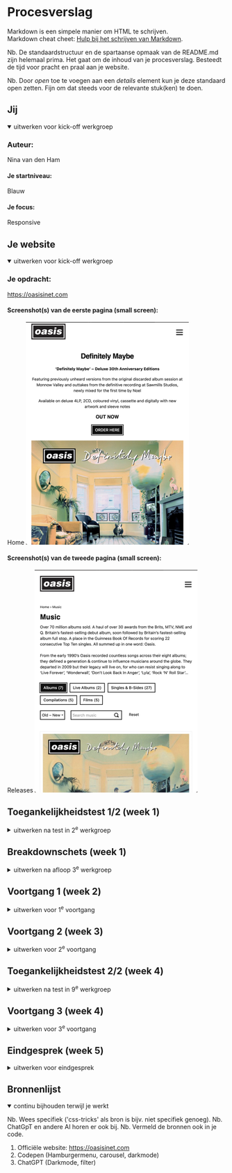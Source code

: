 # Procesverslag
Markdown is een simpele manier om HTML te schrijven.  
Markdown cheat cheet: [Hulp bij het schrijven van Markdown](https://github.com/adam-p/markdown-here/wiki/Markdown-Cheatsheet).

Nb. De standaardstructuur en de spartaanse opmaak van de README.md zijn helemaal prima. Het gaat om de inhoud van je procesverslag. Besteedt de tijd voor pracht en praal aan je website.

Nb. Door *open* toe te voegen aan een *details* element kun je deze standaard open zetten. Fijn om dat steeds voor de relevante stuk(ken) te doen.





## Jij

<details open>
  <summary>uitwerken voor kick-off werkgroep</summary>

  ### Auteur:
  Nina van den Ham

  #### Je startniveau:
  Blauw

  #### Je focus:
  Responsive
 
</details>





## Je website

<details open>
  <summary>uitwerken voor kick-off werkgroep</summary>

  ### Je opdracht:
  https://oasisinet.com

  #### Screenshot(s) van de eerste pagina (small screen): 
  Home 
  <img src="readme-images/oasis_home.png" width="375px" alt="Home pagina van de website van Oasis">

  #### Screenshot(s) van de tweede pagina (small screen):
  Releases
  <img src="readme-images/oasis_releases.png" width="375px" alt="Overzicht pagina met de releases van Oasis">
 
</details>



## Toegankelijkheidstest 1/2 (week 1)

<details>
  <summary>uitwerken na test in 2<sup>e</sup> werkgroep</summary>

  ### Bevindingen
  Lijst met je bevindingen die in de test naar voren kwamen:
  •In de code wordt geen duidelijke toelichting gegeven over/bij verschillende links en forms.
  •Er zijn geen tekst alternatieve of alt descripties bij afbeeldingen.
  •Heading levels worden geskipt, er wordt wel netjes gestart met h1 en h2, maar daarna gaat het direct naar h4.
  •Videos bevatten geen ondertiteling.

</details>



## Breakdownschets (week 1)

<details>
  <summary>uitwerken na afloop 3<sup>e</sup> werkgroep</summary>

  ### de hele pagina: 
  <img src="readme-images/FED_breakdownschets.jpg" width="375px" alt="breakdown van de hele pagina">

  ### dynamisch deel (bijv menu): 
  <img src="readme-images/dummy-plaatje.jpg" width="375px" alt="breakdown van een dynamisch deel">


</details>





## Voortgang 1 (week 2)

<details>
  <summary>uitwerken voor 1<sup>e</sup> voortgang</summary>

  ### Stand van zaken
  Bij het maken van de breakdownschets en dus ook bij de html vind ik het soms lastig te zeggen waar bepaalde sections beginnen en/of eindigen. Ook vind ik het lastig te stellen wanneer er gebruik gemaakt moet worden van paragrafen in plaats van headers.
  <img src="readme-images/screenshot1.png" width="375px" alt="Eerste voortgang html-code">
  Moet/kan de titel van een menubalk in een lijnstructuur?
  <img src="readme-images/screenshot2.png" width="375px" alt="Voortgang html-code">


  ### Agenda voor meeting
  samen met je groepje opstellen

  | Nina           |  Sem               | Sam          | Bronger          |
  | ---            | ---                | ---          | ---              |
  | Onduidelijkheid over start en eind van sections.<br>
  Wanneer headings of paragrafen. <br>
  Opzet lijnstructuur. | en dit             | en ik dit    | en dan ik dat    |
  |  | dit als er tijd is | nog een punt | dit wil ik zeker |
  |  | ...                | ...          | ...              |


  ### Verslag van meeting
  - Correctie van de navigatie.
  - Aria-label (tekst wordt voorgelezen, maar zie je niet.)
  - Ally (website over toegankelijkheid)
  - ...

</details>





## Voortgang 2 (week 3)

<details>
  <summary>uitwerken voor 2<sup>e</sup> voortgang</summary>

  ### Stand van zaken
  Ik vind het nog lastig om te beginnen met de css, maar het is me wel gelukt om de eerste basis van mijn hamburgermenu te maken.


  ### Agenda voor meeting
  samen met je groepje opstellen

  | student 1      | student 2          | student 3    | student 4        |
  | ---            | ---                | ---          | ---              |
  | dit bespreken  | en dit             | en ik dit    | en dan ik dat    |
  | en dat ook nog | dit als er tijd is | nog een punt | dit wil ik zeker |
  | ...            | ...                | ...          | ...              |


  ### Verslag van meeting
  hier na afloop snel de uitkomsten van de meeting vastleggen

  - Maak goed gebruik van comments.
  - punt 2
  - nog een punt
- ...

</details>





## Toegankelijkheidstest 2/2 (week 4)

<details>
  <summary>uitwerken na test in 9<sup>e</sup> werkgroep</summary>

  ### Bevindingen
  Lijst met je bevindingen die in de test naar voren kwamen (geef ook aan wat er verbeterd is):
  Uit de toegankelijkheidstest van mijn website is gebleken dat de basislay-out goed is dankzij het gebruik van headings op de juiste plekken en in de correcte volgorde. Daarnaast is er op mijn site zorgvuldig omgegaan met alternatieve teksten (alts) voor afbeeldingen, wat een verbetering is ten opzichte van de officiële website waar dit ontbreekt. Een tekortkoming die ik helaas deel met de officiële site is het ontbreken van ondertiteling bij video’s, terwijl dit wel vereist is. Verder werkt de zoomfunctie op mijn website goed, maar veroorzaakt deze bij gebruik de verschuiving van enkele elementen, wat niet wenselijk is. Hoewel mijn website aan de toegankelijkheidseisen voldoet, zijn er enkele aspecten van de lay-out die hieronder lijden.

</details>





## Voortgang 3 (week 4)

<details>
  <summary>uitwerken voor 3<sup>e</sup> voortgang</summary>

  ### Stand van zaken
  Het is gelukt om de eerste css te schrijven, merk wel dat ik het soms lastig vind om de correcte selectoren te vinden, zo duurde het bijvoorbeeld even voordat ik de carousel eindelijk goed aansprak. Na redelijk wat css code te hebben geschreven, merk ik weer hoe lastig ik het vind om er een beetje orde over te houden, hier komen ook de comments bij ter sprake, ik moet hier goed op letten, voordat het een enorme chaos wordt en ik zelf ook niet meer weet wat alles is.


  ### Agenda voor meeting
  samen met je groepje opstellen

  | Nina      | student 2          | student 3    | student 4        |
  | ---            | ---                | ---          | ---              |
  | De html code in de footer wordt aangesproken door de eerder geschreven css, hoe moet ik hiermee werken? | en dit             | en ik dit    | en dan ik dat    |
  |  | dit als er tijd is | nog een punt | dit wil ik zeker |
  | ...            | ...                | ...          | ...              |


  ### Verslag van meeting
  hier na afloop snel de uitkomsten van de meeting vastleggen

  - Om het juiste gedeelte van de code aan te spreken, moet je specifiek aangeven in de css om welke gedeelte van de code het gaat. (header, main, footer)
  - De search in de navigatie is een button, het brengt je niet naar een andere pagina en is dus geen link (a).
  - nog een punt
  - ...

</details>





## Eindgesprek (week 5)

<details>
  <summary>uitwerken voor eindgesprek</summary>

  ### Je uitkomst - karakteristiek screenshots:
  <img src="readme-images/Homepage_telefoon.png" width="375px" alt="Homepage telefoonscherm">

  <img src="readme-images/Homepage_laptop.png" width="375px" alt="Homepage laptop scherm">

  <img src="readme-images/Releases_telefoon.png" width="375px" alt="Releases telefoonscherm">

  <img src="readme-images/Releases_laptop.png" width="375px" alt="Releases laptop scherm">


  ### Dit ging goed/Heb ik geleerd: 
  Ik ben erg trots op het hamburgermenu. Het heeft me laten zien dat, hoe moeilijk de oefening ook lijkt, het toch mogelijk is om het zelf toe te passen.

  <img src="readme-images/menu1.png" width="375px" alt="top">
  <img src="readme-images/menu2.png" width="375px" alt="top">

  Het maken van de carousel was lastig. Ik liep lange tijd tegen het probleem aan van de verkeerde selectoren, maar het is uiteindelijk gelukt en heeft me geholpen om er wat meer inzicht in te krijgen.

  <img src="readme-images/carousel_top.png" width="375px" alt="top">


  Ik had moeite met het toevoegen van de zoekknop; deze verscheen niet in beeld. Na goed te kijken, ontdekte ik dat de knop samen met het hamburgermenu-icoontje van het scherm werd geduwd wanneer het scherm werd vergroot. Door een extra klasse toe te voegen aan de zoekknop, heb ik dit probleem kunnen oplossen.

  <img src="readme-images/searchbutton1.png" width="375px" alt="top">
  <img src="readme-images/searchbutton2.png" width="375px" alt="top">

  Het lukte maar niet om de knoppen te laten werken op een groter schermformaat, totdat ik ontdekte dat de flex-container van het hamburgermenu ervoor zat. Door de z-index van de knoppen aan te passen, werden ze weer klikbaar.

  <img src="readme-images/buttons_zindex.png" width="375px" alt="top">


  ### Dit was lastig/Is niet gelukt:
   Het is gelukt om de website responsive te maken, maar het was een uitdaging en de overgangen naar verschillende schermgroottes verlopen op sommige punten nog niet helemaal soepel. Zo had ik bijvoorbeeld veel moeite met het responsive maken van het footermenu en het plaatsen van het menu in twee kolommen naast elkaar. Na veel inspanning is het gelukt, maar sommige details ontbreken nog of komen niet helemaal overeen met het origineel. 

  <img src="readme-images/footermenu.png" width="375px" alt="bummer">

  Op de releasepagina heb ik een muziekfilter- en selectiefunctie toegevoegd, maar het lukte lange tijd niet om deze goed werkend te krijgen; alle items bleven zichtbaar in plaats van te filteren. Na wat geknutsel met de code ontdekte ik dat het wel werkt wanneer ik de display-instelling van flex uitschakel. Dat was een stap vooruit, maar nu blijven de items in één rij onder elkaar staan, in plaats van netjes verdeeld in drie kolommen naast elkaar.
  
  <img src="readme-images/filternoflex.png" width="375px" alt="bummer">
  <img src="readme-images/filterflex.png" width="375px" alt="bummer">

  
</details>





## Bronnenlijst

<details open>
  <summary>continu bijhouden terwijl je werkt</summary>

  Nb. Wees specifiek ('css-tricks' als bron is bijv. niet specifiek genoeg). 
  Nb. ChatGpT en andere AI horen er ook bij.
  Nb. Vermeld de bronnen ook in je code.

  1. Officiële website: https://oasisinet.com
  2. Codepen (Hamburgermenu, carousel, darkmode)
  3. ChatGPT (Darkmode, filter)

</details>